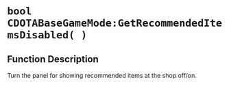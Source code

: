 # `bool CDOTABaseGameMode:GetRecommendedItemsDisabled( )`
## Function Description
Turn the panel for showing recommended items at the shop off/on.
